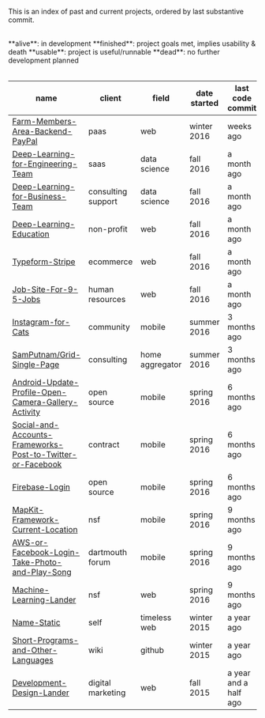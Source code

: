 This is an index of past and current projects, ordered by last substantive commit.

<br>
**alive**: in development  
**finished**: project goals met, implies usability & death  
**usable**: project is useful/runnable  
**dead**: no further development planned
<br><br>

| name | client | field | date started | last code commit | status | 
| ---- | --------- | ---- | -------------- | ---- |---- |
| [Farm-Members-Area-Backend-PayPal](https://github.com/samputnam/Farm-Members-Area-Backend-PayPal) | paas | web | winter 2016 | weeks ago | usable |
|[Deep-Learning-for-Engineering-Team](https://github.com/samputnam/Deep-Learning-for-Engineering-Team) | saas | data science | fall 2016 | a month ago | dead |
|[Deep-Learning-for-Business-Team](https://github.com/samputnam/Deep-Learning-for-Business-Team) | consulting support | data science | fall 2016 | a month ago | dead |
| [Deep-Learning-Education](https://github.com/samputnam/Deep-Learning-Education) | non-profit  | web | fall 2016 | a month ago | dead |
| [Typeform-Stripe](https://github.com/samputnam/Typeform-Stripe) | ecommerce | web | fall 2016 | a month ago | finished |
| [Job-Site-For-9-5-Jobs](https://github.com/samputnam/Job-Site-For-9-5-Jobs) | human resources | web | fall 2016 | a month ago | dead |
| [Instagram-for-Cats](https://github.com/samputnam/Instagram-for-Cats) | community | mobile | summer 2016 | 3 months ago | finished |
| [SamPutnam/Grid-Single-Page](https://github.com/SamPutnam/Grid-Single-Page) | consulting | home aggregator | summer 2016 | 3 months ago | usable |
| [Android-Update-Profile-Open-Camera-Gallery-Activity](https://github.com/samputnam/Android-Update-Profile-Open-Camera-Gallery-Activity) | open source | mobile | spring 2016 | 6 months ago| dead |
| [Social-and-Accounts-Frameworks-Post-to-Twitter-or-Facebook](https://github.com/samputnam/Social-and-Accounts-Frameworks-Post-to-Twitter-or-Facebook) | contract | mobile | spring 2016 | 6 months ago | usable |
| [Firebase-Login](https://github.com/samputnam/Firebase-Login) | open source | mobile | spring 2016 | 6 months ago | dead |
| [MapKit-Framework-Current-Location](https://github.com/Dartmouth-entrepreneurial-network/MapKit-Current-Location) | nsf | mobile | spring 2016 | 9 months ago | usable |
| [AWS-or-Facebook-Login-Take-Photo-and-Play-Song](https://github.com/Dartmouth-entrepreneurial-network/AWS-or-Facebook-Login-Take-Photo-and-Play-Song) | dartmouth forum | mobile | spring 2016 | 9 months ago | dead |
| [Machine-Learning-Lander](https://github.com/SamPutnam/Machine-Learning-Lander) | nsf | web | spring 2016 | 9 months ago | finished |
| [Name-Static](https://github.com/SamPutnam/Name-Static) | self | timeless web | winter 2015 | a year ago | finished |
| [Short-Programs-and-Other-Languages](https://github.com/SamPutnam/Short-Programs-and-Other-Languages) | wiki | github | winter 2015 | a year ago | usable |
| [Development-Design-Lander](https://github.com/SamPutnam/Development-Design-Lander) | digital marketing | web | fall 2015 | a year and a half ago | finished |




